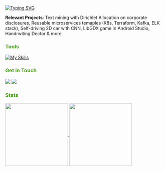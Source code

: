 <a href="https://git.io/typing-svg">
  <img src="https://readme-typing-svg.herokuapp.com?font=Fira+Code&duration=3000&pause=1000&color=419F07&width=435&lines=Sebastian" alt="Typing SVG"/>
</a>

**Relevant Projects**: Text mining with Dirichlet Allocation on corporate disclosures, Reusable microservices temaples (K8s, Terraform, Kafka, ELK stack), Self-driving 2D car with CNN, LibGDX game in Android Studio, Handrwiting Dector & more

<h3 style="color: #419F07;">
  Tools
</h3>

[![My Skills](https://skillicons.dev/icons?i=aws,kubernetes,docker,ruby,postgresql,py,java,typescript,nodejs,express,react)](https://skillicons.dev)

<h3 style="color: #419F07;">
 Get in Touch
</h3>

<a target="_blank" href="https://www.linkedin.com/in/sebastian-mihai"><img src="https://img.shields.io/badge/-LinkedIn-0077B5?style=for-the-badge&logo=Linkedin&logoColor=white"></img></a>
<a target="_blank" href="mailto:mihaisebastian01@gmail.com"><img src="https://img.shields.io/badge/-Gmail-D14836?style=for-the-badge&logo=Gmail&logoColor=white"></img></a>

<h3 style="color: #419F07;">
 Stats
</h3>

<a href="https://github.com/sebastianmihai01/convoychat">
  <img height=200 align="center" src="https://github-readme-stats.vercel.app/api/top-langs?username=sebastianmihai01&layout=compact&langs_count=8&card_width=320&theme=transparent&text_color=419F07&title_color=ffffff&locale=nl" />
</a>
<a href="https://github.com/sebastianmihai01/github-readme-stats">
  <img height=200 align="center" src="https://github-readme-stats.vercel.app/api?username=sebastianmihai01&theme=transparent&text_color=419F07&title_color=ffffff&locale=nl&include_all_commits=true&rank_icon=github&hide_rank=true" />
</a>
